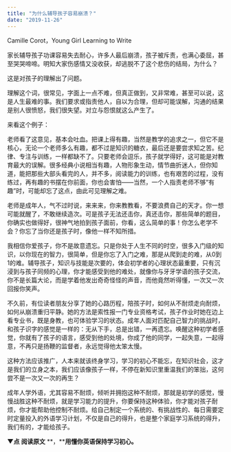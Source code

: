 ```yaml
---
title: "为什么辅导孩子容易崩溃？"
date: "2019-11-26"
---
```


Camille Corot，Young Girl Learning to Write

  

家长辅导孩子功课容易失去耐心，许多人最后崩溃，孩子被斥责，也满心委屈，甚至哭哭啼啼。明知大家伤感情又没收获，却逃脱不了这个悲伤的结局，为什么？  

  

这是对孩子的理解出了问题。

  

理解这个词，很常见，字面上一点不难，但真正做到，又非常难，甚至可以说，这是人生最难的事。我们要求或指责他人，自以为合理，但却可能误解，沟通的结果是别人很愤怒，我们很失望。对立与怨恨就这么产生了。

  

来看这个例子：

  

  

老师看了这意见，基本会吐血。把课上得有趣，当然是教学的追求之一，但它不是核心，无论一个老师多么有趣，都不过是知识的糖衣，最后还是要尝求知之苦。纪律、专注与训练，一样都缺不了。只要老师会逗乐，孩子就学得好，这可能是对教育最大的误解。很多经典小说相当有趣，人物形象生动，情节曲折迷人，但你知道，能把那些大部头看完的人，并不多，阅读能力的训练，也有艰苦的过程，没有练过，再有趣的书摆在你前面，你也会害怕——当然，一个人指责老师不够“有趣”时，可能却忘了这点，由此可见理解之难。

  

老师是成年人，气不过时说，来来来，你来教教看，不要浪费自己的天才。你一想可能就醒了，不敢继续造次。可是孩子无法还击你，真还击你，那些简单的题目，你确实也做得好，很神气地拍到孩子面前，你看，这么简单的事！你怎么老学不会？你忘了当你还是孩子时，像他一样不知所措。

  

我相信你爱孩子，你不是故意遗忘。只是你处于人生不同的时空，很多入门级的知识，以你现在的智力，很简单，但是你忘了入门之难，那是从爬到走的难，从0到1的难。辅导孩子，知识与技能是次要的，体会初学者的心理状态最重要，只有沉浸到与孩子同频的心理，你才能感受到他的难处，就像你与牙牙学语的孩子交流，你不是长篇大论，而是学着他发出奇奇怪怪的声音，而他竟然听得懂，一次又一次回报你笑声。

  

不久前，有位读者朋友分享了她的心路历程，陪孩子时，如何从不耐烦走向耐烦，如何从崩溃重归平静。她的方法是索性报一门专业资格考试，孩子作业时她在边上看专业书，既是身教，也可体验学习的状态。成年人面对匹配自己智力的挑战时，和孩子识字的感觉是一样的：无从下手，总是出错，一再遗忘。唤醒这种初学者感觉，你就有了孩子的语言，感受到他的处境，你成了他的同学，一起失意，一起得意，不再只是扬鞭的监督者，永远觉得他太笨太慢。  

  

这种方法应该推广，人本来就该终身学习，学习的初心不能忘，在知识社会，这才是我们的立身之本，我们应该像孩子一样，不停在新知识里重温我们的笨拙，这何尝不是一次又一次的再生？  

  

成年人学外语，尤其容易不耐烦，倾听并拥抱这种不耐烦，那就是初学的感觉，慢慢战胜这种不耐烦，就是学习能力的提升，你要保持这种体验，你才能对孩子耐烦，你才能帮助他控制不耐烦。给自己制定一个系统的、有挑战性的、每日需要定时定量投入的外语学习计划，不仅是自己的得升，也是整个家庭学习系统的得升，我们有的，才能给孩子。

  

  

**▼点** **阅读原文** **，****用懂你英语保持学习初心。**
